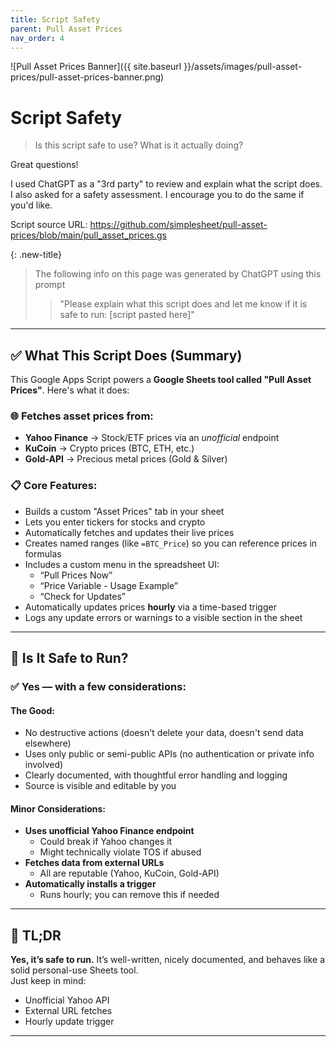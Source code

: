 ```yaml
---
title: Script Safety
parent: Pull Asset Prices
nav_order: 4
---
```


![Pull Asset Prices Banner]({{ site.baseurl }}/assets/images/pull-asset-prices/pull-asset-prices-banner.png)

# Script Safety

> Is this script safe to use? What is it actually doing?

Great questions! 

I used ChatGPT as a "3rd party" to review and explain what the script does. I also asked for a safety assessment. I encourage you to do the same if you'd like.

Script source URL: <a href="https://github.com/simplesheet/pull-asset-prices/blob/main/pull_asset_prices.gs" target="_blank" rel="noopener">https://github.com/simplesheet/pull-asset-prices/blob/main/pull_asset_prices.gs</a>

{: .new-title}
> The following info on this page was generated by ChatGPT using this prompt
>
> > "Please explain what this script does and let me know if it is safe to run: [script pasted here]"

---

## ✅ What This Script Does (Summary)

This Google Apps Script powers a **Google Sheets tool called "Pull Asset Prices"**. Here's what it does:

### 🌐 Fetches asset prices from:
- **Yahoo Finance** → Stock/ETF prices via an *unofficial* endpoint  
- **KuCoin** → Crypto prices (BTC, ETH, etc.)  
- **Gold-API** → Precious metal prices (Gold & Silver)  

### 📋 Core Features:
- Builds a custom "Asset Prices" tab in your sheet  
- Lets you enter tickers for stocks and crypto  
- Automatically fetches and updates their live prices  
- Creates named ranges (like `=BTC_Price`) so you can reference prices in formulas  
- Includes a custom menu in the spreadsheet UI:
  - “Pull Prices Now”
  - “Price Variable - Usage Example”
  - “Check for Updates”
- Automatically updates prices **hourly** via a time-based trigger  
- Logs any update errors or warnings to a visible section in the sheet  

---

## 🔐 Is It Safe to Run?

### ✅ Yes — with a few considerations:

#### The Good:
- No destructive actions (doesn't delete your data, doesn't send data elsewhere)  
- Uses only public or semi-public APIs (no authentication or private info involved)  
- Clearly documented, with thoughtful error handling and logging  
- Source is visible and editable by you  

#### Minor Considerations:
- **Uses unofficial Yahoo Finance endpoint**  
  - Could break if Yahoo changes it  
  - Might technically violate TOS if abused  
- **Fetches data from external URLs**  
  - All are reputable (Yahoo, KuCoin, Gold-API)  
- **Automatically installs a trigger**  
  - Runs hourly; you can remove this if needed  

---

## 💬 TL;DR

**Yes, it’s safe to run.** It’s well-written, nicely documented, and behaves like a solid personal-use Sheets tool.  
Just keep in mind:
- Unofficial Yahoo API
- External URL fetches
- Hourly update trigger

---
